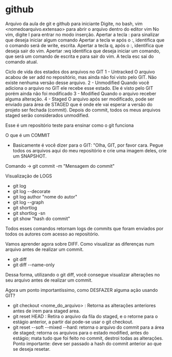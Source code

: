 # github
Arquivo da aula de git e github para iniciante
Digite, no bash, vim <nomedoarquivo.extensao> para abrir o arquivo dentro do editor vim
No vim, digite I para entrar no modo inserção.
Apertar a tecla : para sinalizar que deseja iniciar algum comando
Apertar a tecla w após o :, identifica que o comando será de write, escrita.
Apertar a tecla q, após o :, identifica que deseja sair do vim.
Apertar :wq identifica que deseja iniciar um comando, que será um comando de escrita e para sair do vim.
A tecla esc sai do comando atual.

Ciclo de vida dos estados dos arquivos no GIT
1 - Untracked
O arquivo acabou de ser add no repositório, mas ainda não foi visto pelo GIT. Não existe nenhuma versão desse arquivo.
2 - Unmodified
Quando você adiciona o arquivo no GIT ele recebe esse estado. Ele é visto pelo GIT porém ainda não foi modificado
3 - Modified
Quando o arquivo receber alguma alteração.
4 - Staged
O arquivo após ser modificado, pode ser enviado para área de STAGED que é onde ele vai esperar a versão do projeto ser fechada (commit). Depois do commit, todos os meus arquivos staged serão considerados unmodified.

Esse é um repositório teste para ensinar como o git funciona

O que é um COMMIT
- Basicamente é você dizer para o GIT: "Olha, GIT, por favor cara. Pegue todos os arquivos aqui do meu repositório e crie uma imagem deles, crie um SNAPSHOT.

Comando -> git commit -m "Mensagem do commit"

Visualização de LOGS
- git log 
- git log --decorate
- git log author "nome do autor"
- git log --graph
- git shortlog 
- git shortlog -sn
- git show "hash do commit"

Todos esses comandos retornam logs de commits que foram enviados por todos os autores com acesso ao repositório.

Vamos aprender agora sobre DIFF. Como visualizar as diferenças num arquivo antes de realizar um commit.

- git diff 
- git diff --name-only

Dessa forma, utilizando o git diff, você consegue visualizar alterações no seu arquivo antes de realizar um commit. 

Agora um ponto importantíssimo, como DESFAZER alguma ação usando GIT?

- git checkout <nome_do_arquivo> : Retorna as alterações anteriores antes de irem para staged area.
- git reset HEAD : Retira o arquivo da fila do staged, e o retorne para o estágio anterior, a partir dai pode-se usar o git checkout.
- git reset --soft --mixed --hard: retorna o arquivo do commit para a área de staged; retorna os arquivos para o estado modified, antes do estágio; mata tudo que foi feito no commit, destroi todas as alterações.
Ponto importante: deve ser passado a hash do commit anterior ao que se deseja resetar.

